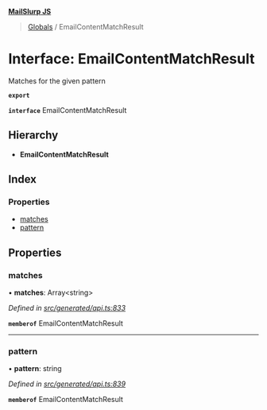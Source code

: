**[MailSlurp JS](../README.md)**

> [Globals](../README.md) / EmailContentMatchResult

# Interface: EmailContentMatchResult

Matches for the given pattern

**`export`** 

**`interface`** EmailContentMatchResult

## Hierarchy

* **EmailContentMatchResult**

## Index

### Properties

* [matches](emailcontentmatchresult.md#matches)
* [pattern](emailcontentmatchresult.md#pattern)

## Properties

### matches

•  **matches**: Array\<string>

*Defined in [src/generated/api.ts:833](https://github.com/mailslurp/mailslurp-client/blob/c6aef6d/src/generated/api.ts#L833)*

**`memberof`** EmailContentMatchResult

___

### pattern

•  **pattern**: string

*Defined in [src/generated/api.ts:839](https://github.com/mailslurp/mailslurp-client/blob/c6aef6d/src/generated/api.ts#L839)*

**`memberof`** EmailContentMatchResult
